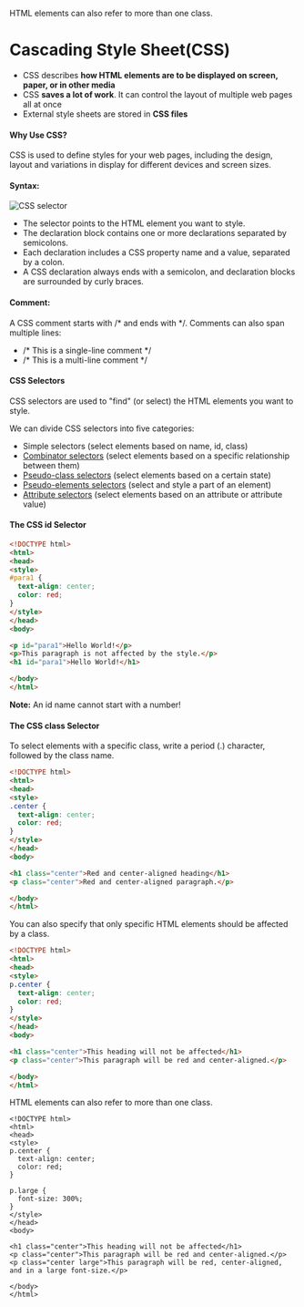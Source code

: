 HTML elements can also refer to more than one class.

# Cascading Style Sheet(CSS)

- CSS describes **how HTML elements are to be displayed on screen, paper, or in other media**
- CSS **saves a lot of work**. It can control the layout of multiple web pages all at once
- External style sheets are stored in **CSS files**

#### Why Use CSS?

CSS is used to define styles for your web pages, including the design, layout and variations in display for different devices and screen sizes. 

#### Syntax:

![CSS selector](https://www.w3schools.com/css/selector.gif)

- The selector points to the HTML element you want to style.
- The declaration block contains one or more declarations separated by semicolons.
- Each declaration includes a CSS property name and a value, separated by a colon.
- A CSS declaration always ends with a semicolon, and declaration blocks are surrounded by curly braces.

#### Comment:

A CSS comment starts with /* and ends with */. Comments can also span multiple lines: 

- /* This is a single-line comment */
- /* This is
  a multi-line
  comment */

#### CSS Selectors

CSS selectors are used to "find" (or select) the HTML elements you want to style.

We can divide CSS selectors into five categories:

- Simple selectors (select elements based on name, id, class)
- [Combinator selectors](https://www.w3schools.com/css/css_combinators.asp) (select elements based on a specific relationship between them)
- [Pseudo-class selectors](https://www.w3schools.com/css/css_pseudo_classes.asp) (select elements based on a certain state)
- [Pseudo-elements selectors](https://www.w3schools.com/css/css_pseudo_elements.asp) (select and style a part of an element)
- [Attribute selectors](https://www.w3schools.com/css/css_attribute_selectors.asp) (select elements based on an attribute or attribute value)

#### The CSS id Selector

```html
<!DOCTYPE html>
<html>
<head>
<style>
#para1 {
  text-align: center;
  color: red;
}
</style>
</head>
<body>

<p id="para1">Hello World!</p>
<p>This paragraph is not affected by the style.</p>
<h1 id="para1">Hello World!</h1>

</body>
</html>
```

**Note:** An id name cannot start with a number!

#### The CSS class Selector

To select elements with a specific class, write a period (.) character, followed by the class name.

```html
<!DOCTYPE html>
<html>
<head>
<style>
.center {
  text-align: center;
  color: red;
}
</style>
</head>
<body>

<h1 class="center">Red and center-aligned heading</h1>
<p class="center">Red and center-aligned paragraph.</p> 

</body>
</html>
```

You can also specify that only specific HTML elements should be affected by a class.

```html
<!DOCTYPE html>
<html>
<head>
<style>
p.center {
  text-align: center;
  color: red;
}
</style>
</head>
<body>

<h1 class="center">This heading will not be affected</h1>
<p class="center">This paragraph will be red and center-aligned.</p> 

</body>
</html>

```

HTML elements can also refer to more than one class.

```
<!DOCTYPE html>
<html>
<head>
<style>
p.center {
  text-align: center;
  color: red;
}

p.large {
  font-size: 300%;
}
</style>
</head>
<body>

<h1 class="center">This heading will not be affected</h1>
<p class="center">This paragraph will be red and center-aligned.</p>
<p class="center large">This paragraph will be red, center-aligned, and in a large font-size.</p> 

</body>
</html>
```

